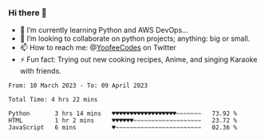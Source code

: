 ### Hi there 👋

<!--
**Sara-Pak/Sara-Pak** is a ✨ _special_ ✨ repository because its `README.md` (this file) appears on your GitHub profile.

Here are some ideas to get you started:
- 🤔 I’m looking for help with ...
- 💬 Ask me about ...
- 😄 Pronouns: ...


- 🔭 I’m currently working on getting certified in Google's IT Automation with Python and doing #100daysofcode in Python. 
-->
- 🌱 I’m currently learning Python and AWS DevOps...
- 👯 I’m looking to collaborate on python projects; anything: big or small.
- 📫 How to reach me: @[YoofeeCodes](https://twitter.com/YoofeeCodes) on Twitter
- ⚡ Fun fact: Trying out new cooking recipes, Anime, and singing Karaoke with friends.


<!--START_SECTION:waka-->

```text
From: 10 March 2023 - To: 09 April 2023

Total Time: 4 hrs 22 mins

Python       3 hrs 14 mins   ♥♥♥♥♥♥♥♥♥♥♥♥♥♥♥♥♥♥~~~~~~~   73.92 %
HTML         1 hr 2 mins     ♥♥♥♥♥♥~~~~~~~~~~~~~~~~~~~   23.72 %
JavaScript   6 mins          ♥~~~~~~~~~~~~~~~~~~~~~~~~   02.36 %
```

<!--END_SECTION:waka-->
